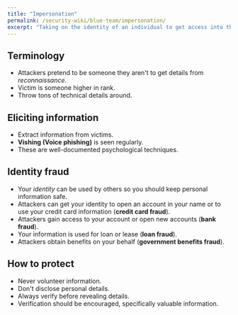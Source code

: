 ```yaml
---
title: "Impersonation"
permalink: /security-wiki/blue-team/impersonation/
excerpt: "Taking on the identity of an individual to get access into the system or communications protocol."
---
```


## Terminology

- Attackers pretend to be someone they aren't to get details from *reconnaissance*.
- Victim is someone higher in rank.
- Throw tons of technical details around.

## Eliciting information

- Extract information from victims.
- **Vishing (Voice phishing)** is seen regularly.
- These are well-documented psychological techniques.

## Identity fraud

- Your *identity* can be used by others so you should keep personal information safe.
- Attackers can get your identity to open an account in your name or to use your credit card information (**credit card fraud**).
- Attackers gain access to your account or open new accounts (**bank fraud**).
- Your information is used for loan or lease (**loan fraud**).
- Attackers obtain benefits on your behalf (**government benefits fraud**).

## How to protect

- Never volunteer information.
- Don't disclose personal details.
- Always verify before revealing details.
- Verification should be encouraged, specifically valuable information.
